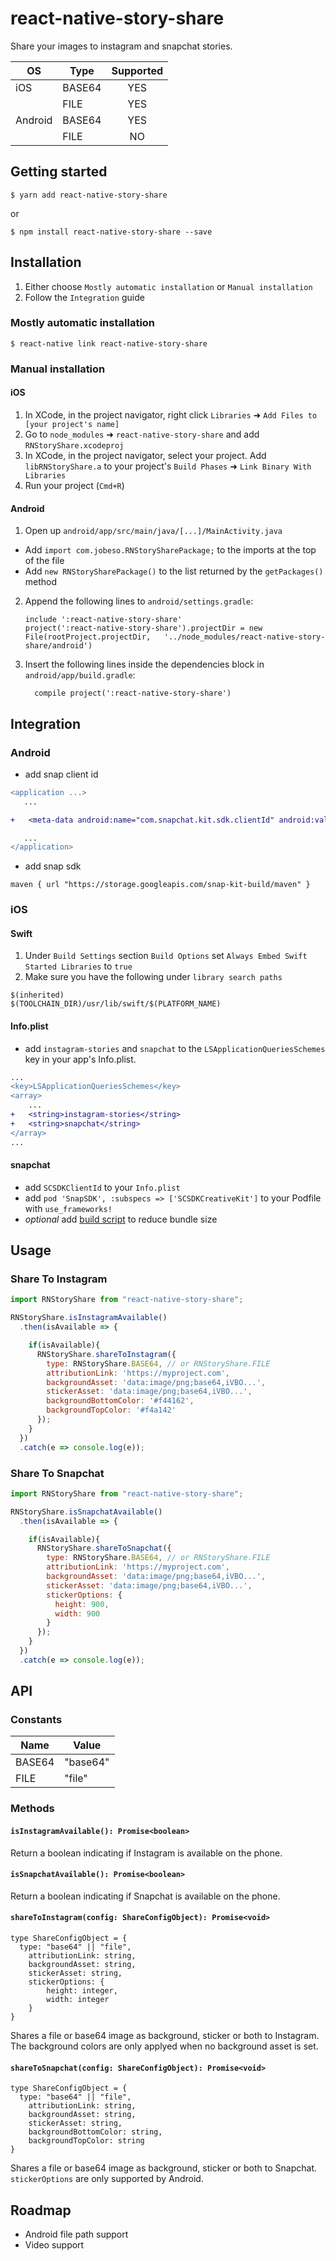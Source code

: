 # react-native-story-share

Share your images to instagram and snapchat stories.

| OS | Type | Supported |
|---|---|:---:|
| iOS | BASE64 | YES |
|  | FILE | YES |
| Android | BASE64 | YES |
|  | FILE | NO |

## Getting started

`$ yarn add react-native-story-share`

or

`$ npm install react-native-story-share --save`

## Installation
1. Either choose `Mostly automatic installation` or `Manual installation`
2. Follow the `Integration` guide

### Mostly automatic installation

`$ react-native link react-native-story-share`

### Manual installation

#### iOS

1. In XCode, in the project navigator, right click `Libraries` ➜ `Add Files to [your project's name]`
2. Go to `node_modules` ➜ `react-native-story-share` and add `RNStoryShare.xcodeproj`
3. In XCode, in the project navigator, select your project. Add `libRNStoryShare.a` to your project's `Build Phases` ➜ `Link Binary With Libraries`
4. Run your project (`Cmd+R`)

#### Android

1. Open up `android/app/src/main/java/[...]/MainActivity.java`

- Add `import com.jobeso.RNStorySharePackage;` to the imports at the top of the file
- Add `new RNStorySharePackage()` to the list returned by the `getPackages()` method

2. Append the following lines to `android/settings.gradle`:
   ```
   include ':react-native-story-share'
   project(':react-native-story-share').projectDir = new File(rootProject.projectDir, 	'../node_modules/react-native-story-share/android')
   ```
3. Insert the following lines inside the dependencies block in `android/app/build.gradle`:
   ```
     compile project(':react-native-story-share')
   ```

## Integration

### Android

 + add snap client id
```diff
<application ...>
   ...

+   <meta-data android:name="com.snapchat.kit.sdk.clientId" android:value="your app’s client id" />

   ...
</application>
```

+ add snap sdk
```
maven { url "https://storage.googleapis.com/snap-kit-build/maven" }
```

### iOS

#### Swift

1. Under `Build Settings` section `Build Options` set `Always Embed Swift Started Libraries` to `true`
2. Make sure you have the following under `library search paths`

```
$(inherited)
$(TOOLCHAIN_DIR)/usr/lib/swift/$(PLATFORM_NAME)
```

#### Info.plist

+ add `instagram-stories` and `snapchat` to the `LSApplicationQueriesSchemes` key in your app's Info.plist.

```diff
...
<key>LSApplicationQueriesSchemes</key>
<array>
	...
+	<string>instagram-stories</string>
+	<string>snapchat</string>
</array>
...
```

#### snapchat
+ add `SCSDKClientId` to your `Info.plist`
+ add `pod 'SnapSDK', :subspecs => ['SCSDKCreativeKit']` to your Podfile with `use_frameworks!`
+ *optional* add [build script](https://docs.snapchat.com/docs/submitting) to reduce bundle size

## Usage

### Share To Instagram
```javascript
import RNStoryShare from "react-native-story-share";

RNStoryShare.isInstagramAvailable()
  .then(isAvailable => {

    if(isAvailable){
      RNStoryShare.shareToInstagram({
        type: RNStoryShare.BASE64, // or RNStoryShare.FILE
        attributionLink: 'https://myproject.com',
        backgroundAsset: 'data:image/png;base64,iVBO...',
        stickerAsset: 'data:image/png;base64,iVBO...',
        backgroundBottomColor: '#f44162',
        backgroundTopColor: '#f4a142'
      });
    }
  })
  .catch(e => console.log(e));
```

### Share To Snapchat
```javascript
import RNStoryShare from "react-native-story-share";

RNStoryShare.isSnapchatAvailable()
  .then(isAvailable => {

    if(isAvailable){
      RNStoryShare.shareToSnapchat({
        type: RNStoryShare.BASE64, // or RNStoryShare.FILE
        attributionLink: 'https://myproject.com',
        backgroundAsset: 'data:image/png;base64,iVBO...',
        stickerAsset: 'data:image/png;base64,iVBO...',
        stickerOptions: {
          height: 900,
          width: 900
        }
      });
    }
  })
  .catch(e => console.log(e));

```

## API

### Constants

| Name | Value |
|---|---|
| BASE64 | "base64" |
| FILE | "file" |

### Methods

#### `isInstagramAvailable(): Promise<boolean>`
Return a boolean indicating if Instagram is available on the phone.

#### `isSnapchatAvailable(): Promise<boolean>`
Return a boolean indicating if Snapchat is available on the phone.

#### `shareToInstagram(config: ShareConfigObject): Promise<void>`
```
type ShareConfigObject = {
  type: "base64" || "file",
	attributionLink: string,
	backgroundAsset: string,
	stickerAsset: string,
	stickerOptions: {
		height: integer,
		width: integer
	}
}
```
Shares a file or base64 image as background, sticker or both to Instagram. The background colors are only applyed when no background asset is set.

#### `shareToSnapchat(config: ShareConfigObject): Promise<void>`
```
type ShareConfigObject = {
  type: "base64" || "file",
	attributionLink: string,
	backgroundAsset: string,
	stickerAsset: string,
	backgroundBottomColor: string,
	backgroundTopColor: string
}
```
Shares a file or base64 image as background, sticker or both to Snapchat. `stickerOptions` are only supported by Android.

## Roadmap
- Android file path support
- Video support
